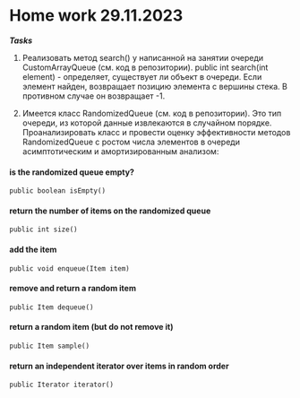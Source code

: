 # Home work 29.11.2023

***Tasks***
1. Реализовать метод search() у написанной на занятии очереди CustomArrayQueue (см. код в репозитории).
public int search(int element) -  определяет, существует ли объект в очереди.
Если элемент найден, возвращает позицию элемента с вершины стека. В противном случае он возвращает -1.

2. Имеется класс RandomizedQueue (см. код в репозитории). Это тип очереди, из которой данные извлекаются в случайном порядке.
Проанализировать класс и провести оценку эффективности методов RandomizedQueue с ростом числа элементов в очереди
асимптотическим и амортизированным анализом:


#### is the randomized queue empty?
    public boolean isEmpty()


#### return the number of items on the randomized queue
    public int size()


#### add the item
    public void enqueue(Item item)


#### remove and return a random item
    public Item dequeue()


#### return a random item (but do not remove it)
    public Item sample()


#### return an independent iterator over items in random order
    public Iterator iterator()

